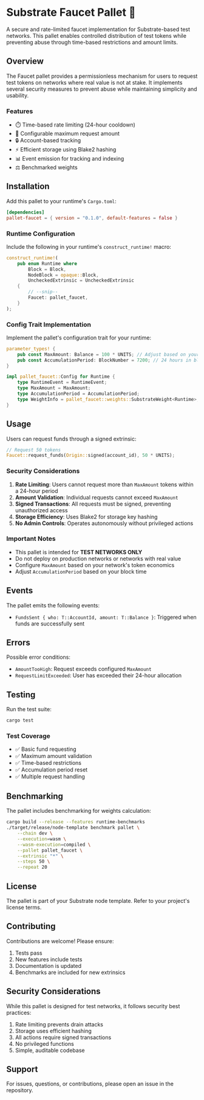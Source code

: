 # Substrate Faucet Pallet 🚰

A secure and rate-limited faucet implementation for Substrate-based test networks. This pallet enables controlled distribution of test tokens while preventing abuse through time-based restrictions and amount limits.

## Overview

The Faucet pallet provides a permissionless mechanism for users to request test tokens on networks where real value is not at stake. It implements several security measures to prevent abuse while maintaining simplicity and usability.

### Features

- ⏱️ Time-based rate limiting (24-hour cooldown)
- 💎 Configurable maximum request amount
- 🔒 Account-based tracking
- ⚡ Efficient storage using Blake2 hashing
- 📊 Event emission for tracking and indexing
- ⚖️ Benchmarked weights

## Installation

Add this pallet to your runtime's `Cargo.toml`:

```toml
[dependencies]
pallet-faucet = { version = "0.1.0", default-features = false }
```

### Runtime Configuration

Include the following in your runtime's `construct_runtime!` macro:

```rust
construct_runtime!(
    pub enum Runtime where
        Block = Block,
        NodeBlock = opaque::Block,
        UncheckedExtrinsic = UncheckedExtrinsic
    {
        // --snip--
        Faucet: pallet_faucet,
    }
);
```

### Config Trait Implementation

Implement the pallet's configuration trait for your runtime:

```rust
parameter_types! {
    pub const MaxAmount: Balance = 100 * UNITS; // Adjust based on your token decimals
    pub const AccumulationPeriod: BlockNumber = 7200; // 24 hours in blocks (assuming 12s block time)
}

impl pallet_faucet::Config for Runtime {
    type RuntimeEvent = RuntimeEvent;
    type MaxAmount = MaxAmount;
    type AccumulationPeriod = AccumulationPeriod;
    type WeightInfo = pallet_faucet::weights::SubstrateWeight<Runtime>;
}
```

## Usage

Users can request funds through a signed extrinsic:

```rust
// Request 50 tokens
Faucet::request_funds(Origin::signed(account_id), 50 * UNITS);
```

### Security Considerations

1. **Rate Limiting**: Users cannot request more than `MaxAmount` tokens within a 24-hour period
2. **Amount Validation**: Individual requests cannot exceed `MaxAmount`
3. **Signed Transactions**: All requests must be signed, preventing unauthorized access
4. **Storage Efficiency**: Uses Blake2 for storage key hashing
5. **No Admin Controls**: Operates autonomously without privileged actions

### Important Notes

- This pallet is intended for **TEST NETWORKS ONLY**
- Do not deploy on production networks or networks with real value
- Configure `MaxAmount` based on your network's token economics
- Adjust `AccumulationPeriod` based on your block time

## Events

The pallet emits the following events:

- `FundsSent { who: T::AccountId, amount: T::Balance }`: Triggered when funds are successfully sent

## Errors

Possible error conditions:

- `AmountTooHigh`: Request exceeds configured `MaxAmount`
- `RequestLimitExceeded`: User has exceeded their 24-hour allocation

## Testing

Run the test suite:

```bash
cargo test
```

### Test Coverage

- ✅ Basic fund requesting
- ✅ Maximum amount validation
- ✅ Time-based restrictions
- ✅ Accumulation period reset
- ✅ Multiple request handling

## Benchmarking

The pallet includes benchmarking for weights calculation:

```bash
cargo build --release --features runtime-benchmarks
./target/release/node-template benchmark pallet \
    --chain dev \
    --execution=wasm \
    --wasm-execution=compiled \
    --pallet pallet_faucet \
    --extrinsic "*" \
    --steps 50 \
    --repeat 20
```

## License

The pallet is part of your Substrate node template. Refer to your project's license terms.

## Contributing

Contributions are welcome! Please ensure:
1. Tests pass
2. New features include tests
3. Documentation is updated
4. Benchmarks are included for new extrinsics

## Security Considerations

While this pallet is designed for test networks, it follows security best practices:

1. Rate limiting prevents drain attacks
2. Storage uses efficient hashing
3. All actions require signed transactions
4. No privileged functions
5. Simple, auditable codebase

## Support

For issues, questions, or contributions, please open an issue in the repository.